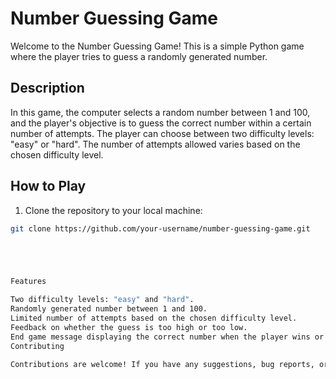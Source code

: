 # Number Guessing Game

Welcome to the Number Guessing Game! This is a simple Python game where the player tries to guess a randomly generated number.

## Description

In this game, the computer selects a random number between 1 and 100, and the player's objective is to guess the correct number within a certain number of attempts. The player can choose between two difficulty levels: "easy" or "hard". The number of attempts allowed varies based on the chosen difficulty level.

## How to Play

1. Clone the repository to your local machine:

```bash
git clone https://github.com/your-username/number-guessing-game.git





Features

Two difficulty levels: "easy" and "hard".
Randomly generated number between 1 and 100.
Limited number of attempts based on the chosen difficulty level.
Feedback on whether the guess is too high or too low.
End game message displaying the correct number when the player wins or loses.
Contributing

Contributions are welcome! If you have any suggestions, bug reports, or feature requests, please open an issue or submit a pull request.
